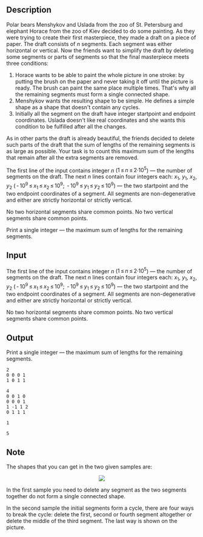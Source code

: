 ## Description

<div><p>Polar bears Menshykov and Uslada from the zoo of St. Petersburg and elephant Horace from the zoo of Kiev decided to do some painting. As they were trying to create their first masterpiece, they made a draft on a piece of paper. The draft consists of <span class="tex-span"><i>n</i></span> segments. Each segment was either horizontal or vertical. Now the friends want to simplify the draft by deleting some segments or parts of segments so that the final masterpiece meets three conditions:</p><ol> <li> Horace wants to be able to paint the whole picture in one stroke: by putting the brush on the paper and never taking it off until the picture is ready. The brush can paint the same place multiple times. That's why all the remaining segments must form a single connected shape. </li><li> Menshykov wants the resulting shape to be simple. He defines a simple shape as a shape that doesn't contain any cycles. </li><li> Initially all the segment on the draft have integer startpoint and endpoint coordinates. Uslada doesn't like real coordinates and she wants this condition to be fulfilled after all the changes. </li></ol><p>As in other parts the draft is already beautiful, the friends decided to delete such parts of the draft that the sum of lengths of the remaining segments is as large as possible. Your task is to count this maximum sum of the lengths that remain after all the extra segments are removed.</p></div><div class="input-specification"><p>The first line of the input contains integer <span class="tex-span"><i>n</i></span> (<span class="tex-span">1 ≤ <i>n</i> ≤ 2·10<sup class="upper-index">5</sup></span>) — the number of segments on the draft. The next <span class="tex-span"><i>n</i></span> lines contain four integers each: <span class="tex-span"><i>x</i><sub class="lower-index">1</sub></span>, <span class="tex-span"><i>y</i><sub class="lower-index">1</sub></span>, <span class="tex-span"><i>x</i><sub class="lower-index">2</sub></span>, <span class="tex-span"><i>y</i><sub class="lower-index">2</sub></span> <span class="tex-font-style-bf">(<span class="tex-span"> - 10<sup class="upper-index">9</sup> ≤ <i>x</i><sub class="lower-index">1</sub> ≤ <i>x</i><sub class="lower-index">2</sub> ≤ 10<sup class="upper-index">9</sup>;&nbsp; - 10<sup class="upper-index">9</sup> ≤ <i>y</i><sub class="lower-index">1</sub> ≤ <i>y</i><sub class="lower-index">2</sub> ≤ 10<sup class="upper-index">9</sup></span>)</span> — the two startpoint and the two endpoint coordinates of a segment. All segments are non-degenerative and either are strictly horizontal or strictly vertical.</p><p>No two horizontal segments share common points. No two vertical segments share common points.</p></div><div class="output-specification"><p>Print a single integer — the maximum sum of lengths for the remaining segments.</p></div>

## Input

<p>The first line of the input contains integer <span class="tex-span"><i>n</i></span> (<span class="tex-span">1 ≤ <i>n</i> ≤ 2·10<sup class="upper-index">5</sup></span>) — the number of segments on the draft. The next <span class="tex-span"><i>n</i></span> lines contain four integers each: <span class="tex-span"><i>x</i><sub class="lower-index">1</sub></span>, <span class="tex-span"><i>y</i><sub class="lower-index">1</sub></span>, <span class="tex-span"><i>x</i><sub class="lower-index">2</sub></span>, <span class="tex-span"><i>y</i><sub class="lower-index">2</sub></span> <span class="tex-font-style-bf">(<span class="tex-span"> - 10<sup class="upper-index">9</sup> ≤ <i>x</i><sub class="lower-index">1</sub> ≤ <i>x</i><sub class="lower-index">2</sub> ≤ 10<sup class="upper-index">9</sup>;&nbsp; - 10<sup class="upper-index">9</sup> ≤ <i>y</i><sub class="lower-index">1</sub> ≤ <i>y</i><sub class="lower-index">2</sub> ≤ 10<sup class="upper-index">9</sup></span>)</span> — the two startpoint and the two endpoint coordinates of a segment. All segments are non-degenerative and either are strictly horizontal or strictly vertical.</p><p>No two horizontal segments share common points. No two vertical segments share common points.</p>

## Output

<p>Print a single integer — the maximum sum of lengths for the remaining segments.</p>





```input1
2
0 0 0 1
1 0 1 1

```




```input2
4
0 0 1 0
0 0 0 1
1 -1 1 2
0 1 1 1

```




```output1
1
```




```output2
5
```



## Note

<p>The shapes that you can get in the two given samples are:</p><center> <img class="tex-graphics" src="file://70H8LhMX.png" style="max-width: 100.0%;max-height: 100.0%;"> </center><p>In the first sample you need to delete any segment as the two segments together do not form a single connected shape.</p><p>In the second sample the initial segments form a cycle, there are four ways to break the cycle: delete the first, second or fourth segment altogether or delete the middle of the third segment. The last way is shown on the picture.</p>
